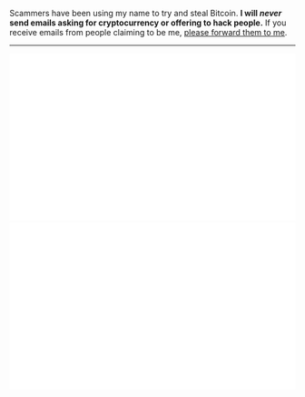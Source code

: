 Scammers have been using my name to try and steal Bitcoin. **I will _never_ send emails asking for cryptocurrency or offering to hack people.** If you receive emails from people claiming to be me, [please forward them to me](https://jstrieb.github.io/about/#contact).
  
---

<div align="center">

<a href="https://github.com/jstrieb/github-stats">
  
![](https://raw.githubusercontent.com/jstrieb/github-stats/master/generated/overview.svg)
![](https://github.com/jstrieb/github-stats/blob/master/generated/languages.svg)

</a>

</div>
